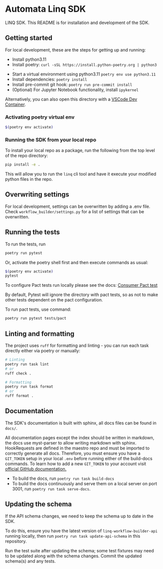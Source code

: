 # Automata Linq SDK

LINQ SDK. This README is for installation and development of the SDK.

## Getting started

For local development, these are the steps for getting up and running:

* Install python3.11
* Install poetry: `curl -sSL https://install.python-poetry.org | python3 -`
* Start a virtual environment using python3.11 `poetry env use python3.11`
* Install dependencies: `poetry install`
* Install pre-commit git hook: `poetry run pre-commit install`
* (Optional) For Jupyter Notebook functionality, install  `ipykernel`

Alternatively, you can also open this directory with a [VSCode Dev Container](https://code.visualstudio.com/docs/devcontainers/containers).

### Activating poetry virtual env
```bash
$(poetry env activate)
```

### Running the SDK from your local repo
To install your local repo as a package, run the following from the top level of the repo directory:

```bash
pip install -e .
```

This will allow you to run the `linq` cli tool and have it execute your modified python files in the repo.


## Overwriting settings

For local development, settings can be overwritten by adding a .env file.
Check `workflow_builder/settings.py` for a list of settings that can be overwritten.

## Running the tests

To run the tests, run

```bash
poetry run pytest
```

Or, activate the poetry shell first and then execute commands as usual:

```bash
$(poetry env activate)
pytest
```

To configure Pact tests run locally please see the docs:
[Consumer Pact test](https://www.notion.so/automatatech/Consumer-integration-with-Pact-199aa75be16d806eb629c18cae7e62e8)

By default, Pytest will ignore the directory with pact tests, so as not to make other tests dependent on the pact configuration.

To run pact tests, use command:
```bash
poetry run pytest tests/pact
```

## Linting and formatting

The project uses `ruff` for formatting and linting - you can run each task directly either via poetry or manually:

```bash
# Linting
poetry run task lint
# or
ruff check .

# Formatting
poetry run task format
# or
ruff format .
```

## Documentation

The SDK's documentation is built with sphinx, all docs files can be found in `docs/`.

All documentation pages except the index should be written in markdown, the docs use myst-parser to allow
writing markdown with sphinx. HookRequests are defined in the maestro repo and must be imported to correctly generate
all docs. Therefore, you must ensure you have a `GIT_TOKEN` setup in your local `.env` before running either of the
build-docs commands. To learn how to add a new `GIT_TOKEN` to your account visit [official GitHub documentation.](https://docs.github.com/en/authentication/keeping-your-account-and-data-secure/managing-your-personal-access-tokens#creating-a-personal-access-token-classic)

* To build the docs, run `poetry run task build-docs`
* To build the docs continuously and serve them on a local server on port 3001, run `poetry run task serve-docs`.

## Updating the schema

If the API schema changes, we need to keep the schema up to date in the SDK.

To do this, ensure you have the latest version of `linq-workflow-builder-api` running locally, then run `poetry run task update-api-schema` in this repository.

Run the test suite after updating the schema; some test fixtures may need to be updated along with the schema changes.
Commit the updated schema(s) and any tests.